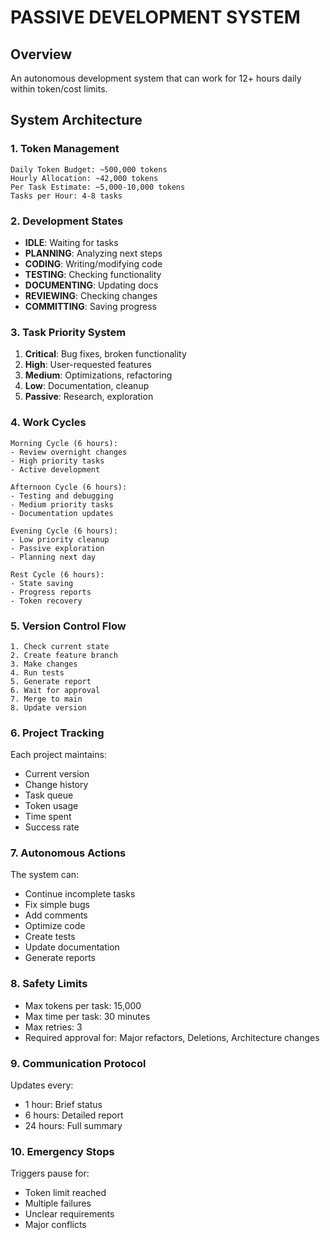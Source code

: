 # PASSIVE DEVELOPMENT SYSTEM

## Overview
An autonomous development system that can work for 12+ hours daily within token/cost limits.

## System Architecture

### 1. **Token Management**
```
Daily Token Budget: ~500,000 tokens
Hourly Allocation: ~42,000 tokens
Per Task Estimate: ~5,000-10,000 tokens
Tasks per Hour: 4-8 tasks
```

### 2. **Development States**
- **IDLE**: Waiting for tasks
- **PLANNING**: Analyzing next steps
- **CODING**: Writing/modifying code
- **TESTING**: Checking functionality
- **DOCUMENTING**: Updating docs
- **REVIEWING**: Checking changes
- **COMMITTING**: Saving progress

### 3. **Task Priority System**
1. **Critical**: Bug fixes, broken functionality
2. **High**: User-requested features
3. **Medium**: Optimizations, refactoring
4. **Low**: Documentation, cleanup
5. **Passive**: Research, exploration

### 4. **Work Cycles**
```
Morning Cycle (6 hours):
- Review overnight changes
- High priority tasks
- Active development

Afternoon Cycle (6 hours):
- Testing and debugging
- Medium priority tasks
- Documentation updates

Evening Cycle (6 hours):
- Low priority cleanup
- Passive exploration
- Planning next day

Rest Cycle (6 hours):
- State saving
- Progress reports
- Token recovery
```

### 5. **Version Control Flow**
```
1. Check current state
2. Create feature branch
3. Make changes
4. Run tests
5. Generate report
6. Wait for approval
7. Merge to main
8. Update version
```

### 6. **Project Tracking**
Each project maintains:
- Current version
- Change history
- Task queue
- Token usage
- Time spent
- Success rate

### 7. **Autonomous Actions**
The system can:
- Continue incomplete tasks
- Fix simple bugs
- Add comments
- Optimize code
- Create tests
- Update documentation
- Generate reports

### 8. **Safety Limits**
- Max tokens per task: 15,000
- Max time per task: 30 minutes
- Max retries: 3
- Required approval for: Major refactors, Deletions, Architecture changes

### 9. **Communication Protocol**
Updates every:
- 1 hour: Brief status
- 6 hours: Detailed report
- 24 hours: Full summary

### 10. **Emergency Stops**
Triggers pause for:
- Token limit reached
- Multiple failures
- Unclear requirements
- Major conflicts